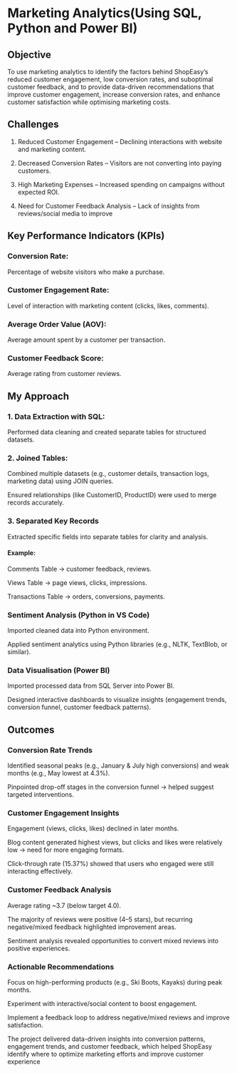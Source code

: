 # Marketing Analytics(Using SQL, Python and Power BI) #
## Objective ##
To use marketing analytics to identify the factors behind ShopEasy’s reduced customer engagement, low conversion rates, and suboptimal customer feedback, and to provide data-driven recommendations that improve customer engagement, increase conversion rates, and enhance customer satisfaction while optimising marketing costs.

## Challenges ##
1. Reduced Customer Engagement – Declining interactions with website and marketing content.

2. Decreased Conversion Rates – Visitors are not converting into paying customers.

3. High Marketing Expenses – Increased spending on campaigns without expected ROI.

4. Need for Customer Feedback Analysis – Lack of insights from reviews/social media to improve

## Key Performance Indicators (KPIs) ##
### Conversion Rate:
Percentage of website visitors who make a purchase.

### Customer Engagement Rate:
Level of interaction with marketing content (clicks, likes, comments).

### Average Order Value (AOV):
Average amount spent by a customer per transaction.

### Customer Feedback Score:
Average rating from customer reviews.

## My Approach ## 
### 1. Data Extraction with SQL:
Performed data cleaning and created separate tables for structured datasets.
### 2. Joined Tables:

Combined multiple datasets (e.g., customer details, transaction logs, marketing data) using JOIN queries.

Ensured relationships (like CustomerID, ProductID) were used to merge records accurately.

### 3. Separated Key Records

Extracted specific fields into separate tables for clarity and analysis.

#### Example:
Comments Table → customer feedback, reviews.

Views Table → page views, clicks, impressions.

Transactions Table → orders, conversions, payments.

### Sentiment Analysis (Python in VS Code)

Imported cleaned data into Python environment.

Applied sentiment analytics using Python libraries (e.g., NLTK, TextBlob, or similar).

### Data Visualisation (Power BI)

Imported processed data from SQL Server into Power BI.

Designed interactive dashboards to visualize insights (engagement trends, conversion funnel, customer feedback patterns).

## Outcomes ##

### Conversion Rate Trends

Identified seasonal peaks (e.g., January & July high conversions) and weak months (e.g., May lowest at 4.3%).

Pinpointed drop-off stages in the conversion funnel → helped suggest targeted interventions.

### Customer Engagement Insights

Engagement (views, clicks, likes) declined in later months.

Blog content generated highest views, but clicks and likes were relatively low → need for more engaging formats.

Click-through rate (15.37%) showed that users who engaged were still interacting effectively.

### Customer Feedback Analysis

Average rating ~3.7 (below target 4.0).

The majority of reviews were positive (4–5 stars), but recurring negative/mixed feedback highlighted improvement areas.

Sentiment analysis revealed opportunities to convert mixed reviews into positive experiences.

### Actionable Recommendations

Focus on high-performing products (e.g., Ski Boots, Kayaks) during peak months.

Experiment with interactive/social content to boost engagement.

Implement a feedback loop to address negative/mixed reviews and improve satisfaction.


The project delivered data-driven insights into conversion patterns, engagement trends, and customer feedback, which helped ShopEasy identify where to optimize marketing efforts and improve customer experience






